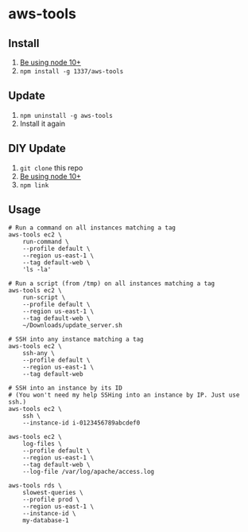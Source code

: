 # aws-tools

## Install

1. [Be using node 10+](https://github.com/nvm-sh/nvm)
1. `npm install -g 1337/aws-tools`

## Update

1. `npm uninstall -g aws-tools`
1. Install it again

## DIY Update

1. `git clone` this repo
1. [Be using node 10+](https://github.com/nvm-sh/nvm)
1. `npm link`

## Usage

```shell script
# Run a command on all instances matching a tag
aws-tools ec2 \
    run-command \
    --profile default \
    --region us-east-1 \
    --tag default-web \
    'ls -la'

# Run a script (from /tmp) on all instances matching a tag
aws-tools ec2 \
    run-script \
    --profile default \
    --region us-east-1 \
    --tag default-web \
    ~/Downloads/update_server.sh

# SSH into any instance matching a tag
aws-tools ec2 \
    ssh-any \
    --profile default \
    --region us-east-1 \
    --tag default-web

# SSH into an instance by its ID
# (You won't need my help SSHing into an instance by IP. Just use ssh.)
aws-tools ec2 \
    ssh \
    --instance-id i-0123456789abcdef0

aws-tools ec2 \
    log-files \
    --profile default \
    --region us-east-1 \
    --tag default-web \
    --log-file /var/log/apache/access.log

aws-tools rds \
    slowest-queries \
    --profile prod \
    --region us-east-1 \
    --instance-id \
    my-database-1
```

